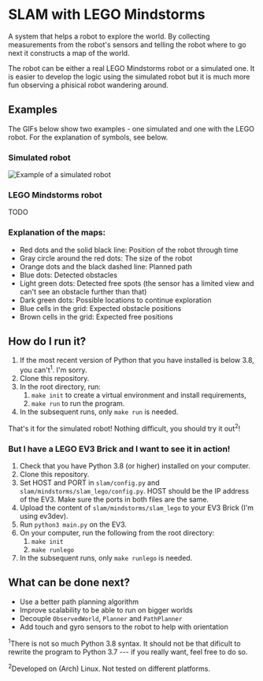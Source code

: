 # SLAM with LEGO Mindstorms
A system that helps a robot to explore the world. By collecting measurements
from the robot's sensors and telling the robot where to go next it constructs a
map of the world.

The robot can be either a real LEGO Mindstorms robot or a simulated one. It
is easier to develop the logic using the simulated robot but it is much more
fun observing a phisical robot wandering around.

## Examples
The GIFs below show two examples - one simulated and one with the LEGO robot.
For the explanation of symbols, see below.

### Simulated robot
![Example of a simulated robot](docs/img/example_simulated.gif)

### LEGO Mindstorms robot
TODO

### Explanation of the maps:

- Red dots and the solid black line: Position of the robot through time
- Gray circle around the red dots: The size of the robot
- Orange dots and the black dashed line: Planned path
- Blue dots: Detected obstacles
- Light green dots: Detected free spots (the sensor has a limited view and
  can't see an obstacle further than that)
- Dark green dots: Possible locations to continue exploration
- Blue cells in the grid: Expected obstacle positions
- Brown cells in the grid: Expected free positions

## How do I run it?
1. If the most recent version of Python that you have installed is below 3.8,
   you can't<sup>1</sup>. I'm sorry.
2. Clone this repository.
3. In the root directory, run:
   1. `make init` to create a virtual environment and install requirements,
   2. `make run` to run the program.
4. In the subsequent runs, only `make run` is needed.

That's it for the simulated robot! Nothing difficult, you should try it
out<sup>2</sup>!

### But I have a LEGO EV3 Brick and I want to see it in action!
1. Check that you have Python 3.8 (or higher) installed on your computer.
2. Clone this repository.
3. Set HOST and PORT in `slam/config.py` and `slam/mindstorms/slam_lego/config.py`.
   HOST should be the IP address of the EV3. Make sure the ports in both files
   are the same.
4. Upload the content of `slam/mindstorms/slam_lego` to your EV3 Brick (I'm
   using ev3dev).
5. Run `python3 main.py` on the EV3.
6. On your computer, run the following from the root directory:
   1. `make init`
   2. `make runlego`
7. In the subsequent runs, only `make runlego` is needed.

## What can be done next?
- Use a better path planning algorithm
- Improve scalability to be able to run on bigger worlds
- Decouple `ObservedWorld`, `Planner` and `PathPlanner`
- Add touch and gyro sensors to the robot to help with orientation

<sup>1</sup>There is not so much Python 3.8 syntax. It should not be that
dificult to rewrite the program to Python 3.7 --- if you really want, feel free
to do so.

<sup>2</sup>Developed on (Arch) Linux. Not tested on different platforms.
